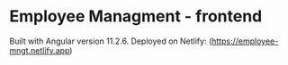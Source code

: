 # Employee Managment - frontend

Built with Angular version 11.2.6.
Deployed on Netlify: (https://employee-mngt.netlify.app)
